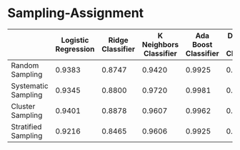 # Sampling-Assignment
|  | Logistic Regression | Ridge Classifier | K Neighbors Classifier | Ada Boost Classifier | Decision Tree Classifier |
|----------|----------|----------|----------|----------|----------|
| Random Sampling | 0.9383 | 0.8747 | 0.9420 | 0.9925 | 0.9925 |
| Systematic Sampling | 0.9345 | 0.8800 | 0.9720 | 0.9981 | 0.9906 |
| Cluster Sampling | 0.9401 | 0.8878 | 0.9607 | 0.9962 | 0.9888 |
| Stratified Sampling | 0.9216 | 0.8465 | 0.9606 | 0.9925 | 0.9776 |
